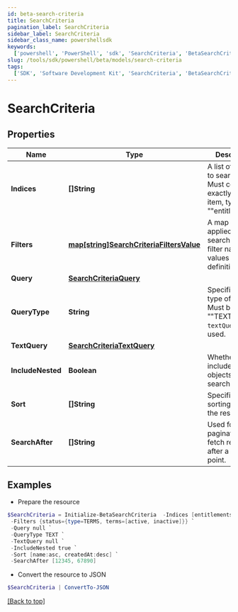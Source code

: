 ```yaml
---
id: beta-search-criteria
title: SearchCriteria
pagination_label: SearchCriteria
sidebar_label: SearchCriteria
sidebar_class_name: powershellsdk
keywords:
  ['powershell', 'PowerShell', 'sdk', 'SearchCriteria', 'BetaSearchCriteria']
slug: /tools/sdk/powershell/beta/models/search-criteria
tags:
  ['SDK', 'Software Development Kit', 'SearchCriteria', 'BetaSearchCriteria']
---
```


# SearchCriteria

## Properties

| Name | Type | Description | Notes |
| --- | --- | --- | --- |
| **Indices** | **[]String** | A list of indices to search within. Must contain exactly one item, typically ""entitlements"". | [required] |
| **Filters** | [**map[string]SearchCriteriaFiltersValue**](search-criteria-filters-value) | A map of filters applied to the search. Keys are filter names, and values are filter definitions. | [optional] |
| **Query** | [**SearchCriteriaQuery**](search-criteria-query) |  | [optional] |
| **QueryType** | **String** | Specifies the type of query. Must be ""TEXT"" if `textQuery` is used. | [optional] |
| **TextQuery** | [**SearchCriteriaTextQuery**](search-criteria-text-query) |  | [optional] |
| **IncludeNested** | **Boolean** | Whether to include nested objects in the search results. | [optional] [default to $false] |
| **Sort** | **[]String** | Specifies the sorting order for the results. | [optional] |
| **SearchAfter** | **[]String** | Used for pagination to fetch results after a specific point. | [optional] |

## Examples

- Prepare the resource

```powershell
$SearchCriteria = Initialize-BetaSearchCriteria  -Indices [entitlements] `
 -Filters {status={type=TERMS, terms=[active, inactive]}} `
 -Query null `
 -QueryType TEXT `
 -TextQuery null `
 -IncludeNested true `
 -Sort [name:asc, createdAt:desc] `
 -SearchAfter [12345, 67890]
```

- Convert the resource to JSON

```powershell
$SearchCriteria | ConvertTo-JSON
```

[[Back to top]](#)
